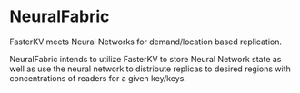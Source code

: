 # NeuralFabric

FasterKV meets Neural Networks for demand/location based replication.

NeuralFabric intends to utilize FasterKV to store Neural Network state as well as use the neural network to distribute
replicas to desired regions with concentrations of readers for a given key/keys.
